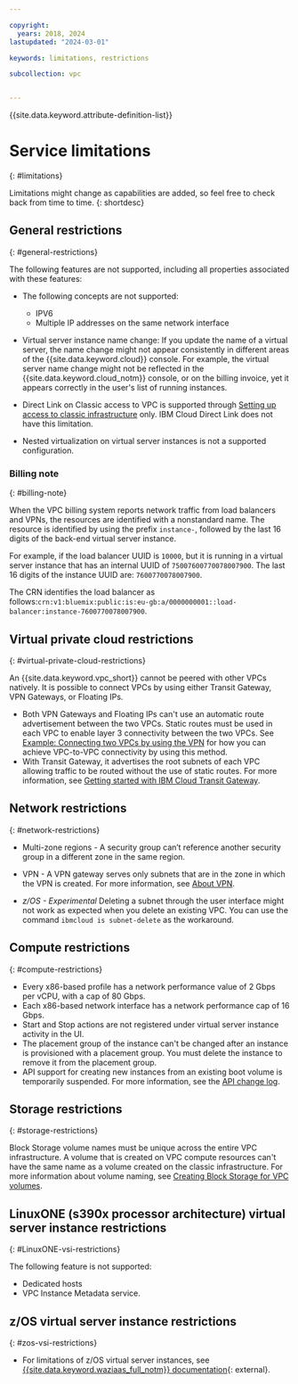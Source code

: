```yaml
---

copyright:
  years: 2018, 2024
lastupdated: "2024-03-01"

keywords: limitations, restrictions

subcollection: vpc


---
```


{{site.data.keyword.attribute-definition-list}}

# Service limitations
{: #limitations}

Limitations might change as capabilities are added, so feel free to check back from time to time.
{: shortdesc}

## General restrictions
{: #general-restrictions}

The following features are not supported, including all properties associated with these features:

* The following concepts are not supported:
    * IPV6
    * Multiple IP addresses on the same network interface

* Virtual server instance name change: If you update the name of a virtual server, the name change might not appear consistently in different areas of the {{site.data.keyword.cloud}} console. For example, the virtual server name change might not be reflected in the {{site.data.keyword.cloud_notm}} console, or on the billing invoice, yet it appears correctly in the user's list of running instances.

* Direct Link on Classic access to VPC is supported through [Setting up access to classic infrastructure](/docs/vpc?topic=vpc-setting-up-access-to-classic-infrastructure) only. IBM Cloud Direct Link does not have this limitation.

* Nested virtualization on virtual server instances is not a supported configuration.

### Billing note
{: #billing-note}

When the VPC billing system reports network traffic from load balancers and VPNs, the resources are identified with a nonstandard name. The resource is identified by using the prefix `instance-`, followed by the last 16 digits of the back-end virtual server instance.

For example, if the load balancer UUID is `10000`, but it is running in a virtual server instance that has an internal UUID of `75007600770078007900`. The last 16 digits of the instance UUID are: `7600770078007900`.

The CRN identifies the load balancer as follows:`crn:v1:bluemix:public:is:eu-gb:a/0000000001::load-balancer:instance-7600770078007900`.

## Virtual private cloud restrictions
{: #virtual-private-cloud-restrictions}

An {{site.data.keyword.vpc_short}} cannot be peered with other VPCs natively. It is possible to connect VPCs by using either Transit Gateway, VPN Gateways, or Floating IPs.

* Both VPN Gateways and Floating IPs can't use an automatic route advertisement between the two VPCs. Static routes must be used in each VPC to enable layer 3 connectivity between the two VPCs. See [Example: Connecting two VPCs by using the VPN](/docs/vpc?topic=vpc-vpn-example) for how you can achieve VPC-to-VPC connectivity by using this method.
* With Transit Gateway, it advertises the root subnets of each VPC allowing traffic to be routed without the use of static routes. For more information, see [Getting started with IBM Cloud Transit Gateway](/docs/transit-gateway?topic=transit-gateway-getting-started).

## Network restrictions
{: #network-restrictions}

* Multi-zone regions - A security group can’t reference another security group in a different zone in the same region.

* VPN - A VPN gateway serves only subnets that are in the zone in which the VPN is created. For more information, see [About VPN](/docs/vpc?topic=vpc-using-vpn).

* *z/OS - Experimental* Deleting a subnet through the user interface might not work as expected when you delete an existing VPC. You can use the command `ibmcloud is subnet-delete` as the workaround.

## Compute restrictions
{: #compute-restrictions}

* Every x86-based profile has a network performance value of 2 Gbps per vCPU, with a cap of 80 Gbps.
* Each x86-based network interface has a network performance cap of 16 Gbps. <!-- You might need to attach multiple network interfaces to your virtual server instance to optimize network performance. -->
* Start and Stop actions are not registered under virtual server instance activity in the UI.
* The placement group of the instance can't be changed after an instance is provisioned with a placement group. You must delete the instance to remove it from the placement group.
* API support for creating new instances from an existing boot volume is temporarily suspended. For more information, see the [API change log](/docs/vpc?topic=vpc-api-change-log).

## Storage restrictions
{: #storage-restrictions}

Block Storage volume names must be unique across the entire VPC infrastructure. A volume that is created on VPC compute resources can't have the same name as a volume created on the classic infrastructure. For more information about volume naming, see [Creating Block Storage for VPC volumes](/docs/vpc?topic=vpc-creating-block-storage&interface=ui#creating-block-storage-ui).

## LinuxONE (s390x processor architecture) virtual server instance restrictions
{: #LinuxONE-vsi-restrictions}

The following feature is not supported:

* Dedicated hosts
* VPC Instance Metadata service.


## z/OS virtual server instance restrictions
{: #zos-vsi-restrictions}

* For limitations of z/OS virtual server instances, see [{{site.data.keyword.waziaas_full_notm}} documentation](https://www.ibm.com/docs/en/wazi-aas/1.0.0?topic=known-limitations){: external}.
